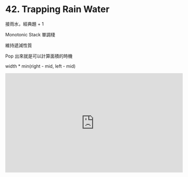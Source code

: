 # 42. Trapping Rain Water

接雨水，經典題 + 1

Monotonic Stack 單調棧

維持遞減性質

Pop 出來就是可以計算面積的時機

width * min(right - mid, left - mid) 

<iframe width="560" height="315" src="https://www.youtube.com/embed/sRF46COllQM?si=feX24CZ0xDVGPmmH" title="YouTube video player" frameborder="0" allow="accelerometer; autoplay; clipboard-write; encrypted-media; gyroscope; picture-in-picture; web-share" referrerpolicy="strict-origin-when-cross-origin" allowfullscreen></iframe>

